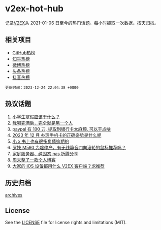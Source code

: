# v2ex-hot-hub

 记录[V2EX](https://www.v2ex.com/)从 2021-01-06 日至今的热门话题。每小时抓取一次数据，按天[归档](archives)。
 
 ## 相关项目

- [GitHub热榜](https://github.com/snaildev/github-hot-hub)
- [知乎热榜](https://github.com/snaildev/zhihu-hot-hub)
- [微博热榜](https://github.com/snaildev/weibo-hot-hub)
- [头条热榜](https://github.com/snaildev/toutiao-hot-hub)
- [抖音热榜](https://github.com/snaildev/douyin-hot-hub)


 `更新时间：2023-12-24 22:04:38 +0800`

## 热议话题

1. [小学生寒假应该干什么？](https://www.v2ex.com/t/1002971)
1. [我喝完酒后，完全就是另一个人](https://www.v2ex.com/t/1002931)
1. [paypal 有 100 刀, 提取到银行卡太麻烦, 可以干点啥](https://www.v2ex.com/t/1002970)
1. [2023 年 12 月 办理手机卡的正确姿势是什么呢](https://www.v2ex.com/t/1002952)
1. [小 x 书上也有很多负债逾期的](https://www.v2ex.com/t/1002975)
1. [罗技 M590 为啥停产，有无线静音四向滚轮的鼠标推荐吗？](https://www.v2ex.com/t/1002947)
1. [家庭服务器、纯固态 nas 折腾分享](https://www.v2ex.com/t/1003004)
1. [周末整了一款个人博客](https://www.v2ex.com/t/1002981)
1. [大家的 iOS 设备都用什么 V2EX 客户端？求推荐](https://www.v2ex.com/t/1002963)

## 历史归档

[archives](archives)

## License

See the [LICENSE](LICENSE) file for license rights and limitations (MIT).
